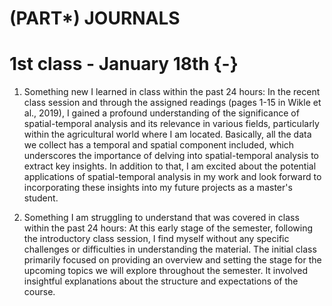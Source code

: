 # (PART\*) JOURNALS
# 1st class - January 18th {-}

1. Something new I learned in class within the past 24 hours:
In the recent class session and through the assigned readings (pages 1-15 in Wikle et al., 2019), I gained a profound understanding of the significance of spatial-temporal analysis and its relevance in various fields, particularly within the agricultural world where I am located. Basically, all the data we collect has a temporal and spatial component included, which underscores the importance of delving into spatial-temporal analysis to extract key insights. In addition to that, I am excited about the potential applications of spatial-temporal analysis in my work and look forward to incorporating these insights into my future projects as a master's student.

2. Something I am struggling to understand that was covered in class within the past 24 hours:
At this early stage of the semester, following the introductory class session, I find myself without any specific challenges or difficulties in understanding the material. The initial class primarily focused on providing an overview and setting the stage for the upcoming topics we will explore throughout the semester. It involved insightful explanations about the structure and expectations of the course.
